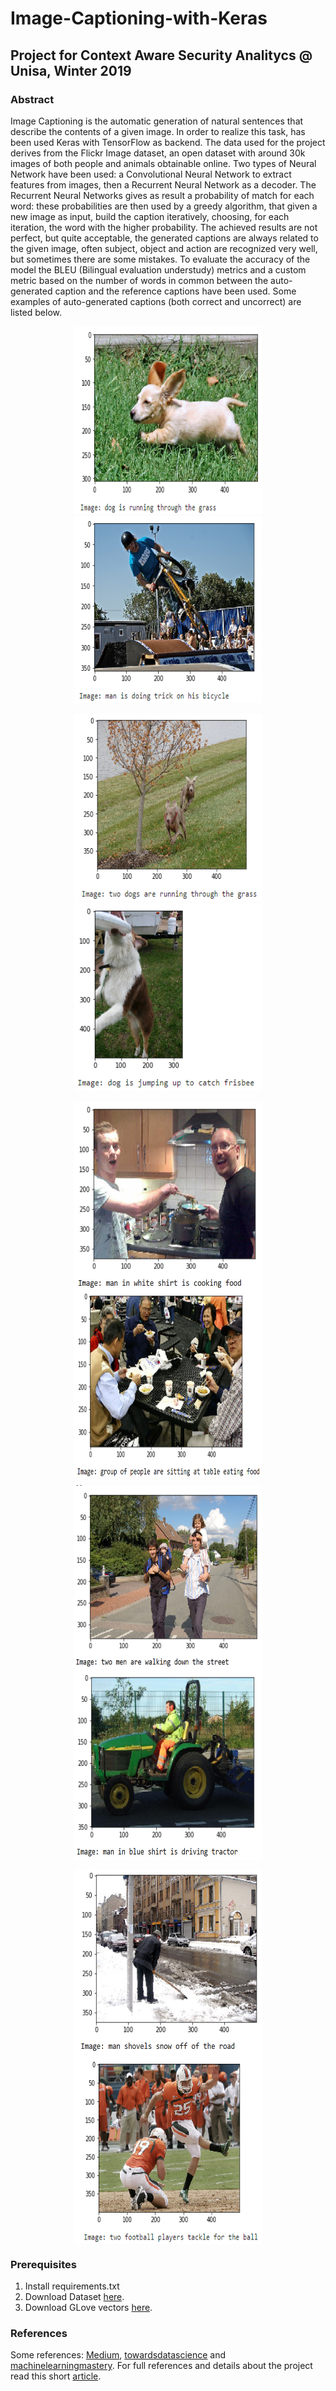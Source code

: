 # Image-Captioning-with-Keras

## Project for Context Aware Security Analitycs @ Unisa, Winter 2019

###  Abstract
  
Image Captioning is the automatic generation of natural sentences that describe the contents of a given image. In order to realize this task, has been used Keras with TensorFlow as backend. The data used for the project derives from the Flickr Image dataset, an open dataset with around 30k images of both people and animals obtainable online. Two types of Neural Network have been used: a Convolutional Neural Network to extract features from images, then a Recurrent Neural Network as a decoder. The Recurrent Neural Networks gives as result a probability of match for each word: these probabilities are then used by a greedy algorithm, that given a new image as input, build the caption iteratively, choosing, for each iteration, the word with the higher probability. The achieved results are not perfect, but quite acceptable, the generated captions are always related to the given image, often subject, object and action are recognized very well, but sometimes there are some mistakes. To evaluate the accuracy of the model the BLEU (Bilingual evaluation understudy) metrics and a custom metric based on the number of words in common between the auto-generated caption and the reference captions have been used. Some examples of auto-generated captions (both correct and uncorrect) are listed below.

<p align="center">
<img width="300" height="300" src="https://github.com/salvatore-arienzo/Image-Captioning-with-Keras/blob/master/ppt/Esempio%201.png"> <img width="300" height="300" src="https://github.com/salvatore-arienzo/Image-Captioning-with-Keras/blob/master/ppt/Esempio%202.png">
</p>

<p align="center">
<img width="300" height="300" src="https://github.com/salvatore-arienzo/Image-Captioning-with-Keras/blob/master/ppt/Example%204.png"> <img width="300" height="300" src="https://github.com/salvatore-arienzo/Image-Captioning-with-Keras/blob/master/ppt/example%203.png">
</p>
 
<p align="center">
<img align="center" width="300" height="300" src="https://github.com/salvatore-arienzo/Image-Captioning-with-Keras/blob/master/ppt/cooking.png"> <img align="center" width="300" height="300" src="https://github.com/salvatore-arienzo/Image-Captioning-with-Keras/blob/master/ppt/GroupOfPeople.png">
</p>

<p align="center">
<img align="center" width="300" height="300" src="https://github.com/salvatore-arienzo/Image-Captioning-with-Keras/blob/master/ppt/ult2.png"> <img align="center" width="300" height="300" src="https://github.com/salvatore-arienzo/Image-Captioning-with-Keras/blob/master/ppt/ult4.png">
</p>

<p align="center">
<img align="center" width="300" height="300" src="https://github.com/salvatore-arienzo/Image-Captioning-with-Keras/blob/master/ppt/snowimg.png"> <img align="center" width="300" height="300" src="https://github.com/salvatore-arienzo/Image-Captioning-with-Keras/blob/master/ppt/Example%205.png"> 
</p>

### Prerequisites
  
1. Install requirements.txt
2. Download Dataset [here](https://www.kaggle.com/hsankesara/flickr-image-dataset).
3. Download GLove vectors [here](https://www.kaggle.com/watts2/glove6b50dtxt).

### References

Some references: [Medium](https://medium.com/@faizanmustafa75/keras-implementation-of-image-captioning-model-3a7ab68e67d4), [towardsdatascience](https://towardsdatascience.com/image-captioning-with-keras-teaching-computers-to-describe-pictures-c88a46a311b8) and [machinelearningmastery](https://machinelearningmastery.com/develop-a-deep-learning-caption-generation-model-in-python/). For full references and details about the project read this short [article](https://github.com/salvatore-arienzo/Image-Captioning-with-Keras/blob/master/Image%20Captioning%20with%20Keras.pdf).
